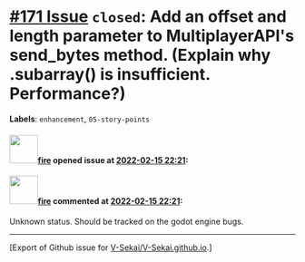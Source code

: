 # [\#171 Issue](https://github.com/V-Sekai/V-Sekai.github.io/issues/171) `closed`: Add an offset and length parameter to MultiplayerAPI's send_bytes method. (Explain why .subarray() is insufficient. Performance?)
**Labels**: `enhancement`, `05-story-points`


#### <img src="https://avatars.githubusercontent.com/u/32321?u=c2e06a3d2b49a467aa907e54aa259516440267cc&v=4" width="50">[fire](https://github.com/fire) opened issue at [2022-02-15 22:21](https://github.com/V-Sekai/V-Sekai.github.io/issues/171):



#### <img src="https://avatars.githubusercontent.com/u/32321?u=c2e06a3d2b49a467aa907e54aa259516440267cc&v=4" width="50">[fire](https://github.com/fire) commented at [2022-02-15 22:21](https://github.com/V-Sekai/V-Sekai.github.io/issues/171#issuecomment-1107839745):

Unknown status. Should be tracked on the godot engine bugs.


-------------------------------------------------------------------------------



[Export of Github issue for [V-Sekai/V-Sekai.github.io](https://github.com/V-Sekai/V-Sekai.github.io).]
